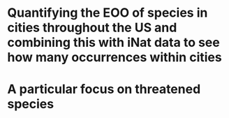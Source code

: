# Quantifying the EOO of species in cities throughout the US and combining this with iNat data to see how many occurrences within cities
# A particular focus on threatened species
